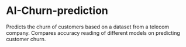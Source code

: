 # AI-Churn-prediction
Predicts the churn of customers based on a dataset from a telecom company. Compares accuracy reading of different models on predicting customer churn.
